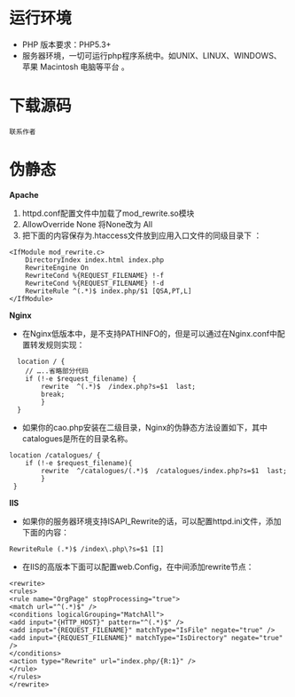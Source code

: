 # 运行环境
* PHP 版本要求：PHP5.3+
* 服务器环境，一切可运行php程序系统中。如UNIX、LINUX、WINDOWS、苹果 Macintosh 电脑等平台 。

# 下载源码
~~~
联系作者
~~~

# 伪静态
**Apache**
1. httpd.conf配置文件中加载了mod_rewrite.so模块 
2. AllowOverride None 将None改为 All 
3. 把下面的内容保存为.htaccess文件放到应用入口文件的同级目录下 ：
~~~
<IfModule mod_rewrite.c>
	DirectoryIndex index.html index.php
	RewriteEngine On
	RewriteCond %{REQUEST_FILENAME} !-f
	RewriteCond %{REQUEST_FILENAME} !-d
	RewriteRule ^(.*)$ index.php/$1 [QSA,PT,L]
</IfModule>
~~~
**Nginx**
* 在Nginx低版本中，是不支持PATHINFO的，但是可以通过在Nginx.conf中配置转发规则实现：
~~~
  location / { 
  	// …..省略部分代码   
  	if (!-e $request_filename) {   
  		rewrite  ^(.*)$  /index.php?s=$1  last;   
  		break;    
  		}
  }
~~~
* 如果你的cao.php安装在二级目录，Nginx的伪静态方法设置如下，其中catalogues是所在的目录名称。
~~~
location /catalogues/ {    
	if (!-e $request_filename){        
    	rewrite  ^/catalogues/(.*)$  /catalogues/index.php?s=$1  last;    
        }
 }
~~~
**IIS**
* 如果你的服务器环境支持ISAPI_Rewrite的话，可以配置httpd.ini文件，添加下面的内容：
~~~
RewriteRule (.*)$ /index\.php\?s=$1 [I]
~~~
* 在IIS的高版本下面可以配置web.Config，在中间添加rewrite节点：
~~~
<rewrite> 
<rules> 
<rule name="OrgPage" stopProcessing="true"> 
<match url="^(.*)$" /> 
<conditions logicalGrouping="MatchAll"> 
<add input="{HTTP_HOST}" pattern="^(.*)$" /> 
<add input="{REQUEST_FILENAME}" matchType="IsFile" negate="true" /> 
<add input="{REQUEST_FILENAME}" matchType="IsDirectory" negate="true" /> 
</conditions> 
<action type="Rewrite" url="index.php/{R:1}" /> 
</rule> 
</rules> 
</rewrite>
~~~
